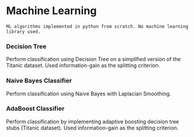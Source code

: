 # Machine Learning

`ML algorithms implemented in python from scratch. No machine learning library used.`

### Decision Tree
Perform classification using Decision Tree on a simplified version of the Titanic dataset. Used information-gain as the splitting criterion.

### Naive Bayes Classifier
Perform classification using Naive Bayes with Laplacian Smoothing.

### AdaBoost Classifier
Perform classification by implementing adaptive boosting decision tree stubs (Titanic dataset). Used information-gain as the splitting criterion.
